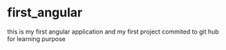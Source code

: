 # first_angular
this is my first angular application
and my first project commited to git hub for learning purpose
